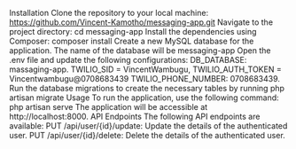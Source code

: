 Installation
Clone the repository to your local machine: https://github.com/Vincent-Kamotho/messaging-app.git
Navigate to the project directory:
 cd messaging-app
Install the dependencies using Composer:
composer install
Create a new MySQL database for the application. The name of the database will be messaging-app
Open the .env file and update the following configurations:
DB_DATABASE: massaging-app.
TWILIO_SID = VincentWambugu, 
TWILIO_AUTH_TOKEN = Vincentwambugu@0708683439
TWILIO_PHONE_NUMBER: 0708683439.
Run the database migrations to create the necessary tables by running php artisan migrate
Usage
To run the application, use the following command:
php artisan serve
The application will be accessible at http://localhost:8000.
API Endpoints
The following API endpoints are available:
PUT /api/user/{id}/update: Update the details of the authenticated user.
PUT /api/user/{id}/delete: Delete the details of the authenticated user.

